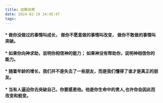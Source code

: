 ```yaml
---
title: 自鞭自策
date: 2024-02-19 14:45:47
tags:
---
```


#### * 做你没做过的事情叫成长， 做你不愿意做的事情叫改变， 做你不敢做的事情叫突破。

#### * 如果你向神求助，说明你相信神的能力； 如果神没有帮助你，说明神相信你的能力。

#### * 随着年龄的增长，我们并不是失去了一些朋友，而是我们懂得了谁才是真正的朋友。

#### * 当有人逼迫你去突破自己，你要感恩他。他是你生命中的贵人,也许你会因此而改变和蜕变。